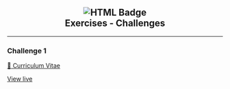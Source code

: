 
<h2 align="center">
  <img alt="HTML Badge" src="https://img.shields.io/badge/html5-%23E34F26.svg?style=for-the-badge&logo=html5&logoColor=white"><br>
  Exercises - Challenges
</h2>

---

### Challenge 1

[:page_facing_up: Curriculum Vitae](./2_html/cv2/index.html)

[View live](https://enidev911.github.io/fullstackjsg33/2_html/cv2/index.html)
